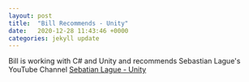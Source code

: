 ```yaml
---
layout: post
title:  "Bill Recommends - Unity"
date:   2020-12-28 11:43:46 +0000
categories: jekyll update
---
```

Bill is working with C# and Unity and recommends Sebastian Lague's YouTube Channel
[Sebatian Lague - Unity](https://www.youtube.com/watch?v=_cCGBMmMOFw&list=PLFt_AvWsXl0fnA91TcmkRyhhixX9CO3Lw&ab_channel=SebastianLague)

